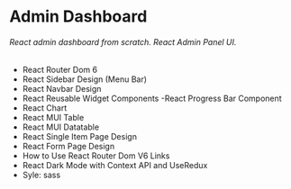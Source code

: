 # Admin Dashboard

###### React admin dashboard from scratch. React Admin Panel UI.

- React Router Dom 6
- React Sidebar Design (Menu Bar)
- React Navbar Design
- React Reusable Widget Components
  -React Progress Bar Component
- React Chart
- React MUI Table
- React MUI Datatable
- React Single Item Page Design
- React Form Page Design
- How to Use React Router Dom V6 Links
- React Dark Mode with Context API and UseRedux
- Syle: sass
